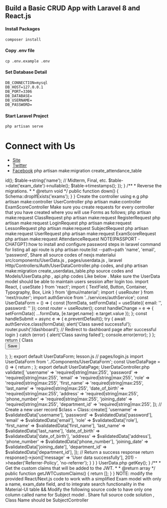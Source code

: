 ## Build a Basic CRUD App with Laravel 8 and React.js

#### Install Packages

```
composer install
```

#### Copy .env file

```
cp .env.example .env
```

#### Set Database Detail

```
DB_CONNECTION=mysql
DB_HOST=127.0.0.1
DB_PORT=3306
DB_DATABASE=
DB_USERNAME=
DB_PASSWORD=
```

#### Start Laravel Project

```
php artisan serve
```

# Connect with Us

-   [Site](https://techvblogs.com/?ref=githubrepo)
-   [Twitter](https://twitter.com/techvblogs)
-   [Facebook](https://facebook.com/techvblogs)
php artisan make:migration create_attendance_table

<?php

use Illuminate\Database\Migrations\Migration;
use Illuminate\Database\Schema\Blueprint;
use Illuminate\Support\Facades\Schema;

class CreateExamsTable extends Migration
{
    /**
     * Run the migrations.
     *
     * @return void
     */
    public function up()
    {
        Schema::create('exams', function (Blueprint $table) {
            $table->id();
            $table->string('name'); // Midterm, Final, etc.
            $table->date('exam_date')->nullable();
            $table->timestamps();
        });
    }

    /**
     * Reverse the migrations.
     *
     * @return void
     */
    public function down()
    {
        Schema::dropIfExists('exams');
    }
}


Create the controller using e.g php artisan make:controller UserController

 php artisan make:controller ExamScoreController
Make sure you create requests for every controller that you have created where you will use Forms as 
follows;
php artisan make:request ClassRequest
php artisan make:request RegisterRequest
php artisan make:request LoginRequest
php artisan make:request LessonRequest
php artisan make:request SubjectRequest
php artisan make:request UserRequest

php artisan make:request ExamScoreRequest

php artisan make:request AttendanceRequest


NOTE(PASSPORT -CHATGPT):how to install and configure password steps in laravel

command for listing all api route is php artisan route:list --path=path


 'name',
        'email',
        'password',
Share all source codes of nexjs materialui src/components/UserData.js , pages/userdata.js , laravel
 Http/Controllers/Auth/UserDataController.php codes, and  php artisan make:migration create_userdatas_table.php source codes and Models/UserData.php , api.php codes Like below . Make sure the UserData model should  be able to maintain users session after login too.
 import React, { useState } from 'react';
import { TextField, Button, Container, Typography, Box, Link } from '@mui/material';
import { useRouter } from 'next/router';
import authService from '../services/authService';

const UserDataForm = () => {
    const [formData, setFormData] = useState({
        email: '',
        password: ''
    });
    const router = useRouter();

    const handleChange = e => {
        setFormData({ ...formData, [e.target.name]: e.target.value });
    };

    const handleSubmit = async e => {
        e.preventDefault();
        try {
            await authService.class(formData);
            alert('Class saved successful');
            router.push('/dashboard'); // Redirect to dashboard page after successful login
        } catch (error) {
            alert('Class saving failed');
            console.error(error);
        }
    };

    return (
        <Container maxWidth="sm">
            <Box sx={{ marginTop: 4, textAlign: 'center' }}>
                <Typography variant="h4" component="h1" gutterBottom>
                   Class
                </Typography>
                <form onSubmit={handleSubmit}>
                    <TextField
                        fullWidth
                        margin="normal"
                        type="username"
                        label="username"
                        name="name"
                        value={formData.username}
                        onChange={handleChange}
                        required
                    />
                    <TextField
                        fullWidth
                        margin="normal"
                        type="first_name"
                        label="first_name"
                        name="first_name"
                        value={formData.first_name}
                        onChange={handleChange}
                        required
                    />
                    <TextField
                        fullWidth
                        margin="normal"
                        type="last_name"
                        label="Class"
                        name="last_name"
                        value={formData.last_name}
                        onChange={handleChange}
                        required
                    />
                    <TextField
                        fullWidth
                        margin="normal"
                        type="date_of_birth"
                        label="date_of_birth"
                        name="date_of_birth"
                        value={formData.date_of_birth}
                        onChange={handleChange}
                        required
                    />
                        <TextField
                        fullWidth
                        margin="normal"
                        type="address"
                        label="address"
                        name="address"
                        value={formData.address}
                        onChange={handleChange}
                        required
                    />
                        <TextField
                        fullWidth
                        margin="normal"
                        type="phone_number"
                        label="phone_number"
                        name="phone_number"
                        value={formData.phone_number}
                        onChange={handleChange}
                        required
                    />
                        <TextField
                        fullWidth
                        margin="normal"
                        type="joining_dath"
                        label="joining_dat"
                        name="joining_dat"
                        value={formData.joining_date}
                        onChange={handleChange}
                        required
                    />
                        <TextField
                        fullWidth
                        margin="normal"
                        type="department_id"
                        label="department_id"
                        name="name"
                        value={formData.department_id}
                        onChange={handleChange}
                        required
                    />
                        <TextField
                        fullWidth
                        margin="normal"
                        type="email"
                        label="email"
                        name="name"
                        value={formData.email}
                        onChange={handleChange}
                        required
                    />
                        
                        <TextField
                        fullWidth
                        margin="normal"
                        type="password"
                        label="password"
                        name="password"
                        value={formData.password}
                        onChange={handleChange}
                        required
                    />
                    <Button type="submit" variant="contained" color="primary" size="large">
                        Save
                    </Button>
                </form>
             
            </Box>
        </Container>
    );
};

export default UserDataForm;

lesson.js
// pages/login.js

import UserDataForm from '../Components/UserDataForm';

const UserDataPage = () => {
    return <UserDataForm />;
};

export default UserDataPage;

UserDataController.php
<?php

namespace App\Http\Controllers\Auth;

use App\Http\Controllers\Controller;
use Illuminate\Http\Request;
use Illuminate\Support\Facades\Auth; // Add this line for the Auth facade

<?php

namespace App\Http\Controllers\Auth;
use App\Http\Controllers\Controller;
use App\Models\Class;
use Illuminate\Http\Request;
use Illuminate\Support\Facades\Hash;

class UserData
Controller extends Controller
{
    public function userdata(Request $request)
    {
        // Validate the incoming request data
        $validatedData = $request->validate([
            'username' => 'required|string|max:255',
            'password' => 'required|string|max:255',
            'email' => 'required|string|max:255',
            'role' => 'required|string|max:255',
            'first_name' => 'required|string|max:255',
            'last_name' => 'required|string|max:255',
            'date_of_birth' => 'required|string|max:255',
            'address' => 'required|string|max:255',
            'phone_number' => 'required|string|max:255',
            'joining_date' => 'required|string|max:255',
            'department_id' => 'required|string|max:255',

        ]);

        // Create a new user record
        $class = Class::create([
            'username' => $validatedData['username'],
             'password' => $validatedData['password'],
              'email' => $validatedData['email'],
               'role' => $validatedData['role'],
                'first_name' => $validatedData['first_name'],
                 'last_name' => $validatedData['last_name'],
                  'date_of_birth' => $validatedData['date_of_birth'],
                   'address' => $validatedData['address'],
                    'phone_number' => $validatedData['phone_number'],
                     'joining_date' => $validatedData['joining_date'],
                      'department_id' => $validatedData['department_id'],
 
        ]);

        // Return a success response
        return response()->json(['message' => 'User data successfully'], 201)
            ->header('Referrer-Policy', 'no-referrer');
    }
    }
}

UserData.php
<?php

namespace App;

use Illuminate\Foundation\Auth\User as Authenticatable;
use Illuminate\Notifications\Notifiable;
use Laravel\Passport\HasApiTokens;

class User extends Authenticatable
{
    use HasApiTokens, Notifiable;

    protected $fillable = [
        'username', 'password', 'email', 'role', 'first_name', 'last_name', 'date_of_birth', 'address', 'phone_number', 'token'
    ];

    protected $hidden = [
        'password', 'remember_token', 'token'
    ];

    /**
     * Get the identifier that will be stored in the subject claim of the JWT.
     *
     * @return mixed
     */
    public function getJWTIdentifier()
    {
        return $this->getKey();
    }

    /**
     * Get the custom claims that will be added to the JWT.
     *
     * @return array
     */
    public function getJWTCustomClaims()
    {
        return [];
    }
}




NOTE: modify the provided React/Next.js code to work with a simplified Exam model with only a name, exam_date field, and to integrate search functionality in the Material-UI table 
        &&
Modify the following source code to have only one column called name for Subject model . Share full source code solution , Class Name should be SubjectController